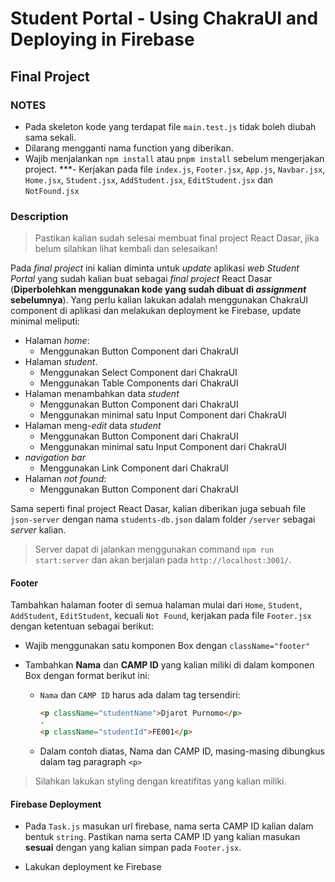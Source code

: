 # Student Portal - Using ChakraUI and Deploying in Firebase

## Final Project

### NOTES

-   Pada skeleton kode yang terdapat file `main.test.js` tidak boleh diubah sama sekali.
-   Dilarang mengganti nama function yang diberikan.
-   Wajib menjalankan `npm install` atau `pnpm install` sebelum mengerjakan project.
    \*\*\*- Kerjakan pada file `index.js`, `Footer.jsx`, `App.js`, `Navbar.jsx`, `Home.jsx`, `Student.jsx`, `AddStudent.jsx`, `EditStudent.jsx` dan `NotFound.jsx`

### Description

> Pastikan kalian sudah selesai membuat final project React Dasar, jika belum silahkan lihat kembali dan selesaikan!

Pada _final project_ ini kalian diminta untuk _update_ aplikasi _web_ _Student Portal_ yang sudah kalian buat sebagai _final project_ React Dasar (**Diperbolehkan menggunakan kode yang sudah dibuat di _assignment_ sebelumnya**). Yang perlu kalian lakukan adalah menggunakan ChakraUI component di aplikasi dan melakukan deployment ke Firebase, update minimal meliputi:

-   Halaman _home_:
    -   Menggunakan Button Component dari ChakraUI
-   Halaman _student_.
    -   Menggunakan Select Component dari ChakraUI
    -   Menggunakan Table Components dari ChakraUI
-   Halaman menambahkan data _student_
    -   Menggunakan Button Component dari ChakraUI
    -   Menggunakan minimal satu Input Component dari ChakraUI
-   Halaman meng-_edit_ data _student_
    -   Menggunakan Button Component dari ChakraUI
    -   Menggunakan minimal satu Input Component dari ChakraUI
-   _navigation bar_
    -   Menggunakan Link Component dari ChakraUI
-   Halaman _not found_:
    -   Menggunakan Button Component dari ChakraUI

Sama seperti final project React Dasar, kalian diberikan juga sebuah file `json-server` dengan nama `students-db.json` dalam folder `/server` sebagai _server_ kalian.

> Server dapat di jalankan menggunakan command `npm run start:server` dan akan berjalan pada `http://localhost:3001/`.

#### Footer

Tambahkan halaman footer di semua halaman mulai dari `Home`, `Student`, `AddStudent`, `EditStudent`, kecuali `Not Found`, kerjakan pada file `Footer.jsx` dengan ketentuan sebagai berikut:

-   Wajib menggunakan satu komponen Box dengan `className="footer"`
-   Tambahkan **Nama** dan **CAMP ID** yang kalian miliki di dalam komponen Box dengan format berikut ini:

    -   `Nama` dan `CAMP ID` harus ada dalam tag tersendiri:

        ```html
        <p className="studentName">Djarot Purnomo</p>
        -
        <p className="studentId">FE001</p>
        ```

    -   Dalam contoh diatas, Nama dan CAMP ID, masing-masing dibungkus dalam tag paragraph `<p>`

> Silahkan lakukan styling dengan kreatifitas yang kalian miliki.

#### Firebase Deployment

-   Pada `Task.js` masukan url firebase, nama serta CAMP ID kalian dalam bentuk `string`. Pastikan nama serta CAMP ID yang kalian masukan **sesuai** dengan yang kalian simpan pada `Footer.jsx`.

-   Lakukan deployment ke Firebase
